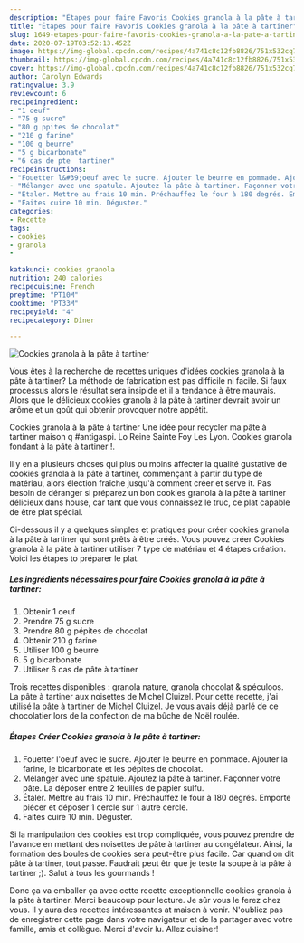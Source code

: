 ```yaml
---
description: "Étapes pour faire Favoris Cookies granola à la pâte à tartiner"
title: "Étapes pour faire Favoris Cookies granola à la pâte à tartiner"
slug: 1649-etapes-pour-faire-favoris-cookies-granola-a-la-pate-a-tartiner
date: 2020-07-19T03:52:13.452Z
image: https://img-global.cpcdn.com/recipes/4a741c8c12fb8826/751x532cq70/cookies-granola-a-la-pate-a-tartiner-photo-principale-de-la-recette.jpg
thumbnail: https://img-global.cpcdn.com/recipes/4a741c8c12fb8826/751x532cq70/cookies-granola-a-la-pate-a-tartiner-photo-principale-de-la-recette.jpg
cover: https://img-global.cpcdn.com/recipes/4a741c8c12fb8826/751x532cq70/cookies-granola-a-la-pate-a-tartiner-photo-principale-de-la-recette.jpg
author: Carolyn Edwards
ratingvalue: 3.9
reviewcount: 6
recipeingredient:
- "1 oeuf"
- "75 g sucre"
- "80 g ppites de chocolat"
- "210 g farine"
- "100 g beurre"
- "5 g bicarbonate"
- "6 cas de pte  tartiner"
recipeinstructions:
- "Fouetter l&#39;oeuf avec le sucre. Ajouter le beurre en pommade. Ajouter la farine, le bicarbonate et les pépites de chocolat."
- "Mélanger avec une spatule. Ajoutez la pâte à tartiner. Façonner votre pâte. La déposer entre 2 feuilles de papier sulfu."
- "Étaler. Mettre au frais 10 min. Préchauffez le four à 180 degrés. Emporte piécer et déposer 1 cercle sur 1 autre cercle."
- "Faites cuire 10 min. Déguster."
categories:
- Recette
tags:
- cookies
- granola
- 

katakunci: cookies granola  
nutrition: 240 calories
recipecuisine: French
preptime: "PT10M"
cooktime: "PT33M"
recipeyield: "4"
recipecategory: Dîner

---
```



![Cookies granola à la pâte à tartiner](https://img-global.cpcdn.com/recipes/4a741c8c12fb8826/751x532cq70/cookies-granola-a-la-pate-a-tartiner-photo-principale-de-la-recette.jpg)

Vous êtes à la recherche de recettes uniques d'idées cookies granola à la pâte à tartiner? La méthode de fabrication est pas difficile ni facile. Si faux processus alors le résultat sera insipide et il a tendance à être mauvais. Alors que le délicieux cookies granola à la pâte à tartiner devrait avoir un arôme et un goût qui obtenir provoquer notre appétit.

Cookies granola à la pâte à tartiner Une idée pour recycler ma pâte à tartiner maison q #antigaspi. Lo Reine Sainte Foy Les Lyon. Cookies granola fondant à la pâte à tartiner !.

Il y en a plusieurs choses qui plus ou moins affecter la qualité gustative de cookies granola à la pâte à tartiner, commençant à partir du type de matériau, alors élection fraîche jusqu'à comment créer et serve it. Pas besoin de déranger si préparez un bon cookies granola à la pâte à tartiner délicieux dans house, car tant que vous connaissez le truc, ce plat capable de être plat spécial.


Ci-dessous il y a quelques simples et pratiques pour créer cookies granola à la pâte à tartiner qui sont prêts à être créés. Vous pouvez créer Cookies granola à la pâte à tartiner utiliser 7 type de matériau et 4 étapes création. Voici les étapes to préparer le plat.

<!--inarticleads1-->

##### Les ingrédients nécessaires pour faire Cookies granola à la pâte à tartiner:

1. Obtenir 1 oeuf
1. Prendre 75 g sucre
1. Prendre 80 g pépites de chocolat
1. Obtenir 210 g farine
1. Utiliser 100 g beurre
1.  5 g bicarbonate
1. Utiliser 6 cas de pâte à tartiner


Trois recettes disponibles : granola nature, granola chocolat &amp; spéculoos. La pâte à tartiner aux noisettes de Michel Cluizel. Pour cette recette, j&#39;ai utilisé la pâte à tartiner de Michel Cluizel. Je vous avais déjà parlé de ce chocolatier lors de la confection de ma bûche de Noël roulée. 

<!--inarticleads2-->

##### Étapes Créer Cookies granola à la pâte à tartiner:

1. Fouetter l&#39;oeuf avec le sucre. Ajouter le beurre en pommade. Ajouter la farine, le bicarbonate et les pépites de chocolat.
1. Mélanger avec une spatule. Ajoutez la pâte à tartiner. Façonner votre pâte. La déposer entre 2 feuilles de papier sulfu.
1. Étaler. Mettre au frais 10 min. Préchauffez le four à 180 degrés. Emporte piécer et déposer 1 cercle sur 1 autre cercle.
1. Faites cuire 10 min. Déguster.


Si la manipulation des cookies est trop compliquée, vous pouvez prendre de l&#39;avance en mettant des noisettes de pâte à tartiner au congélateur. Ainsi, la formation des boules de cookies sera peut-être plus facile. Car quand on dit pâte à tartiner, tout passe. Faudrait peut êtr que je teste la soupe à la pâte à tartiner ;). Salut à tous les gourmands ! 


Donc ça va emballer ça avec cette recette exceptionnelle cookies granola à la pâte à tartiner. Merci beaucoup pour lecture. Je sûr vous le ferez chez vous. Il y aura des recettes  intéressantes at maison à venir. N'oubliez pas de enregistrer cette page dans votre navigateur et de la partager avec votre famille, amis et collègue. Merci d'avoir lu. Allez cuisiner!
